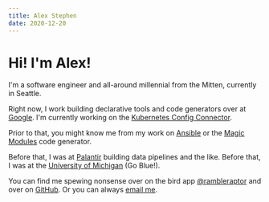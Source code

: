 ```yaml
---
title: Alex Stephen
date: 2020-12-20
---
```


# Hi! I'm Alex!

I'm a software engineer and all-around millennial from the Mitten, currently in Seattle.

Right now, I work building declarative tools and code generators over at [Google](https://www.google.com). I'm currently working on the [Kubernetes Config Connector](https://cloud.google.com/config-connector/docs/overview).

Prior to that, you might know me from my work on [Ansible](https://github.com/ansible-collections/google.cloud) or the [Magic Modules](https://www.github.com/GoogleCloudPlatform) code generator.

Before that, I was at [Palantir](https://www.palantir.com) building data pipelines and the like. Before that, I was at the [University of Michigan](https://www.umich.edu) (Go Blue!).

You can find me spewing nonsense over on the bird app [@rambleraptor](https://www.twitter.com/rambleraptor) and over on [GitHub](https://www.github.com/rambleraptor). Or you can always [email me](mailto:astephen2@gmail.com).